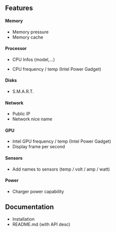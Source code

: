 ## Features

#### Memory

- Memory pressure
- Memory cache

#### Processor

- CPU Infos (model,...)

- CPU frequency / temp (Intel Power Gadget)

#### Disks

- S.M.A.R.T.

#### Network

- Public IP
- Network nice name

#### GPU

- Intel GPU frequency / temp (Intel Power Gadget)
- Display frame per second

#### Sensors

- Add names to sensors (temp / volt / amp / watt)

#### Power

- Charger power capability



## Documentation

- Installation
- README.md (with API desc)